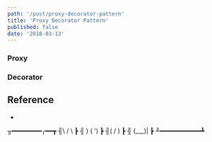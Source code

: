 ```yaml
---
path: '/post/proxy-decorator-pattern'
title: 'Proxy Decorator Pattern'
published: false
date: '2018-03-13'
---
```


### Proxy


### Decorator


## Reference
- 


╥━━━━━━━━╭━━┳ 
╢\    / \   ┣ 
╢ )  (  ')  ┣ 
╢(  /   )   ┣ 
╢ \(___)|   ┣ 
╨━━━━━━━━━━━┻